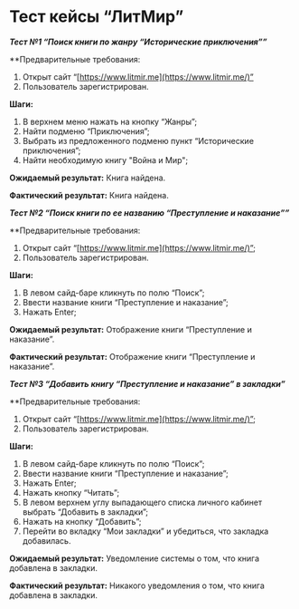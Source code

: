 # Тест кейсы “ЛитМир”

***Тест №1 “Поиск книги по жанру “Исторические приключения””***

**Предварительные требования:
1. Открыт сайт “[https://www.litmir.me](https://www.litmir.me/)”
2. Пользователь зарегистрирован.

**Шаги:**

1. В верхнем меню нажать на кнопку “Жанры”;
2. Найти подменю “Приключения”;
3. Выбрать из предложенного подменю пункт “Исторические приключения”;
4. Найти необходимую книгу "Война и Мир";


**Ожидаемый результат:** Книга найдена.

**Фактический результат:** Книга найдена.


***Тест №2 “Поиск книги по ее названию “Преступление и наказание””***

**Предварительные требования:
1. Открыт сайт “[https://www.litmir.me](https://www.litmir.me/)”;
2. Пользователь зарегистрирован.

**Шаги:**

1. В левом сайд-баре кликнуть по полю “Поиск”;
2. Ввести название книги “Преступление и наказание”;
3. Нажать Enter;

**Ожидаемый результат:** Отображение книги “Преступление и наказание”.

**Фактический результат:** Отображение книги “Преступление и наказание”.



***Тест №3 “Добавить книгу “Преступление и наказание” в закладки”***

**Предварительные требования:
1. Открыт сайт “[https://www.litmir.me](https://www.litmir.me/)”;
2. Пользователь зарегистрирован.

**Шаги:**

1. В левом сайд-баре кликнуть по полю “Поиск”;
2. Ввести название книги “Преступление и наказание”;
3. Нажать Enter;
4. Нажать кнопку “Читать”;
5. В левом верхнем углу выпадающего списка личного кабинет выбрать “Добавить в закладки”;
6. Нажать на кнопку “Добавить”;
7. Перейти во вкладку “Мои закладки” и убедиться, что закладка добавилась.

**Ожидаемый результат:** Уведомление системы о том, что книга добавлена в закладки.

**Фактический результат:** Никакого уведомления о том, что книга добавлена в закладки.
